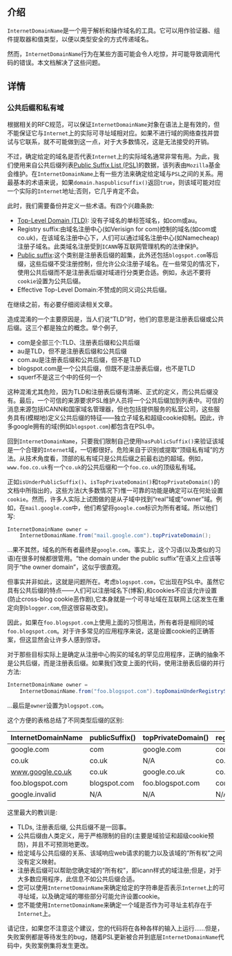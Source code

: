 ## 介绍

`InternetDomainName`是一个用于解析和操作域名的工具。它可以用作验证器、组件提取器和值类型，以便以类型安全的方式传递域名。

然而，`InternetDomainName`行为在某些方面可能会令人吃惊，并可能导致调用代码的错误。本文档解决了这些问题。

## 详情

### 公共后缀和私有域

根据相关的RFC规范，可以保证`InternetDomainName`对象在语法上是有效的，但不能保证它与`Internet`上的实际可寻址域相对应。如果不进行域的网络查找并尝试与它联系，就不可能做到这一点，对于大多数情况，这是无法接受的开销。

不过，确定给定的域名是否代表`Internet`上的实际域名通常非常有用。为此，我们使用来自公共后缀列表[Public Suffix List (PSL)](http://publicsuffix.org/)的数据，该列表由`Mozilla`基金会维护。在`InternetDomainName`上有一些方法来确定给定域与`PSL`之间的关系。用最基本的术语来说，如果`domain.haspublicsuffix()`返回`true`，则该域可能对应一个实际的`Internet`地址;否则，它几乎肯定不会。

此时，我们需要备份并定义一些术语。有四个兴趣条款:

* [Top-Level Domain (TLD)](http://en.wikipedia.org/wiki/Top_level_domain): 没有子域名的单标签域名，如com或au。
* Registry suffix:由域名注册中心(如Verisign for com)控制的域名(如com或co.uk)，在该域名注册中心下，人们可以通过域名注册中心(如Namecheap)注册子域名。此类域名注册受到`ICANN`等互联网管理机构的法律保护。
* [Public suffix](http://en.wikipedia.org/wiki/Public_Suffix_List):这个类别是注册表后缀的超集，此外还包括`blogspot.com`等后缀，这些后缀不受注册控制，但允许公众注册子域名。在一些常见的情况下，使用公共后缀而不是注册表后缀对域进行分类更合适。例如，永远不要将`cookie`设置为公共后缀。
* Effective Top-Level Domain:不赞成的同义词公共后缀。

在继续之前，有必要仔细阅读相关文章。

造成混淆的一个主要原因是，当人们说“TLD”时，他们的意思是注册表后缀或公共后缀。这三个都是独立的概念。举个例子,

* com是全部三个:TLD、注册表后缀和公共后缀
* au是TLD，但不是注册表后缀和公共后缀
* com.au是注册表后缀和公共后缀，但不是TLD
* blogspot.com是一个公共后缀，但既不是注册表后缀，也不是TLD
* squerf不是这三个中的任何一个

这种混淆尤其危险，因为TLD和注册表后缀有清晰、正式的定义，而公共后缀没有。最后，一个可信的来源要求PSL维护人员将一个公共后缀加到列表中。可信的消息来源包括ICANN和国家域名管理器，但也包括提供服务的私营公司，这些服务具有(模糊地)定义公共后缀的特征——独立子域名和超级cookie抑制。因此，许多google拥有的域(例如`blogspot.com`)都包含在PSL中。

回到`InternetDomainName`，只要我们限制自己使用`hasPublicSuffix()`来验证该域是一个合理的`Internet`域，一切都很好。危险来自于识别或提取“顶级私有域”的方法。从技术角度看，顶部的私有域只是公共后缀之前最右边的超域。例如，`www.foo.co.uk`有一个`co.uk`的公共后缀和一个`foo.co.uk`的顶级私有域。

正如`isUnderPublicSuffix()`、`isTopPrivateDomain()`和`topPrivateDomain()`的文档中所指出的，这些方法(大多数情况下)惟一可靠的功能是确定可以在何处设置`cookie`。然而，许多人实际上试图做的是从子域中找到“real”域或“owner”域。例如，在`mail.google.com`中，他们希望将`google.com`标识为所有者域。所以他们写:

```java
InternetDomainName owner =
    InternetDomainName.from("mail.google.com").topPrivateDomain();
```

…果不其然，域名的所有者最终是`google.com`。事实上，这个习语(以及类似的习语)在很多时候都很管用。“the domain under the public suffix”在语义上应该等同于“the owner domain”，这似乎很直观。

但事实并非如此，这就是问题所在。考虑`blogspot.com`，它出现在PSL中。虽然它具有公共后缀的特点——人们可以注册域名下(博客),和cookies不应该允许设置(防止cross-blog cookie恶作剧),它本身就是一个可寻址域在互联网上(这发生在重定向到`blogger.com`,但这很容易改变)。

因此，如果在`foo.blogspot.com`上使用上面的习惯用法，所有者将是相同的域`foo.blogspot.com`。对于许多常见的应用程序来说，这是设置cookie的正确答案，但这显然会让许多人感到惊讶。

对于那些目标实际上是确定从注册中心购买的域名的罕见应用程序，正确的抽象不是公共后缀，而是注册表后缀。如果我们改变上面的代码，使用注册表后缀的并行方法:

```java
InternetDomainName owner =
    InternetDomainName.from("foo.blogspot.com").topDomainUnderRegistrySuffix();
```

…最后是`owner`设置为`blogspot.com`。

这个方便的表格总结了不同类型后缀的区别:

| InternetDomainName | publicSuffix() | topPrivateDomain() | registrySuffix() | topDomainUnderRegistrySuffix() |
| - | - | - | - | - |
| google.com | com | google.com | com | google.com |
| co.uk | co.uk | N/A | co.uk | N/A |
| www.google.co.uk | co.uk | google.co.uk | co.uk | google.co.uk |
| foo.blogspot.com | blogspot.com | foo.blogspot.com | com | blogspot.com |
| google.invalid | N/A | N/A | N/A | N/A |

这里最大的教训是:

* TLDs, 注册表后缀, 公共后缀不是一回事。
* 公共后缀由人类定义，用于严格限制的目的(主要是域验证和超级cookie预防)，并且不可预测地更改。
* 给定域与公共后缀的关系、该域响应web请求的能力以及该域的“所有权”之间没有定义映射。
* 注册表后缀可以帮助您确定域的“所有权”，即icann样式的域注册;但是，对于大多数应用程序，此信息不如公共后缀合适。
* 您可以使用`InternetDomainName`来确定给定的字符串是否表示`Internet`上的可寻址域，以及确定域的哪些部分可能允许设置cookie。
* 您不能使用`InternetDomainName`来确定一个域是否作为可寻址主机存在于`Internet`上。

请记住，如果您不注意这个建议，您的代码将在各种各样的输入上运行……但是，失败案例都是等待发生的bug，随着PSL更新被合并到底层`InternetDomainName`代码中，失败案例集将发生更改。

